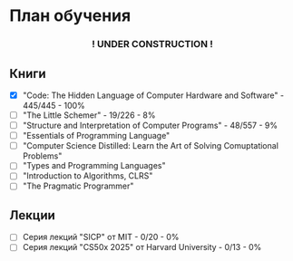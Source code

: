 # План обучения

**<h3 align=center>! UNDER CONSTRUCTION !</h3>**

## Книги

- [x] "Code: The Hidden Language of Computer Hardware and Software" - 445/445 - 100%
- [ ] "The Little Schemer" - 19/226 - 8%
- [ ] "Structure and Interpretation of Computer Programs" - 48/557 - 9%
- [ ] "Essentials of Programming Language"
- [ ] "Computer Science Distilled: Learn the Art of Solving Comuptational Problems"
- [ ] "Types and Programming Languages"
- [ ] "Introduction to Algorithms, CLRS"
- [ ] "The Pragmatic Programmer"

## Лекции

- [ ] Серия лекций "SICP" от MIT - 0/20 - 0%
- [ ] Серия лекций "CS50x 2025" от Harvard University - 0/13 - 0%
